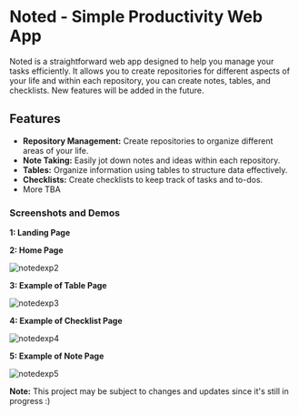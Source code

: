 # Noted - Simple Productivity Web App

Noted is a straightforward web app designed to help you manage your tasks efficiently. It allows you to create repositories for different aspects of your life and within each repository, you can create notes, tables, and checklists. New features will be added in the future.

## Features

- **Repository Management:** Create repositories to organize different areas of your life.
- **Note Taking:** Easily jot down notes and ideas within each repository.
- **Tables:** Organize information using tables to structure data effectively.
- **Checklists:** Create checklists to keep track of tasks and to-dos.
- More TBA

### Screenshots and Demos
**1: Landing Page**


**2: Home Page**

![notedexp2](https://github.com/rania0manovic/notedapp/assets/154012872/abd98499-714f-41ef-b020-6f75d06ea584)

**3: Example of Table Page**

![notedexp3](https://github.com/rania0manovic/notedapp/assets/154012872/6541d8e6-a2e1-479c-a831-7c59781b4345)

**4: Example of Checklist Page**

![notedexp4](https://github.com/rania0manovic/notedapp/assets/154012872/bd0798f9-0d34-438c-b910-2c2478d64c60)

**5: Example of Note Page**

![notedexp5](https://github.com/rania0manovic/notedapp/assets/154012872/a1183838-b94f-49b4-9f15-fb832f7ed518)

**Note:** This project may be subject to changes and updates since it's still in progress :)
